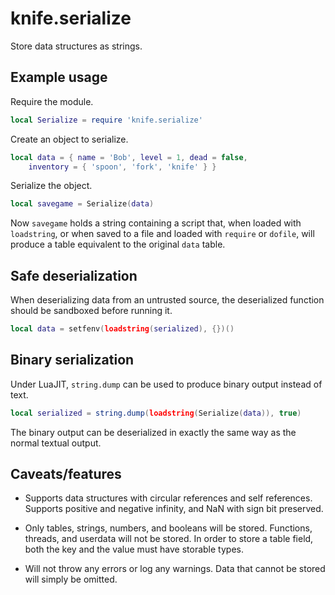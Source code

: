 # knife.serialize

Store data structures as strings.

## Example usage

Require the module.

```lua
local Serialize = require 'knife.serialize'
```

Create an object to serialize.

```lua
local data = { name = 'Bob', level = 1, dead = false,
    inventory = { 'spoon', 'fork', 'knife' } }
```

Serialize the object.

```lua
local savegame = Serialize(data)
```

Now `savegame` holds a string containing a script that, when loaded with
`loadstring`, or when saved to a file and loaded with `require` or `dofile`,
will produce a table equivalent to the original `data` table.

## Safe deserialization

When deserializing data from an untrusted source, the deserialized function should be sandboxed before running it.

```lua
local data = setfenv(loadstring(serialized), {})()
```

## Binary serialization

Under LuaJIT, `string.dump` can be used to produce binary output instead of text.

```lua
local serialized = string.dump(loadstring(Serialize(data)), true)
```

The binary output can be deserialized in exactly the same way as the normal textual output.

## Caveats/features

- Supports data structures with circular references and self references.
  Supports positive and negative infinity, and NaN with sign bit preserved.

- Only tables, strings, numbers, and booleans will be stored. Functions,
  threads, and userdata will not be stored. In order to store a table field,
  both the key and the value must have storable types.

- Will not throw any errors or log any warnings. Data that cannot be stored
  will simply be omitted.
